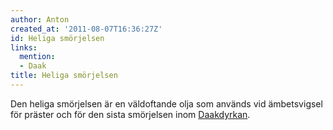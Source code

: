 ```yaml
---
author: Anton
created_at: '2011-08-07T16:36:27Z'
id: Heliga smörjelsen
links:
  mention:
  - Daak
title: Heliga smörjelsen
---
```


Den heliga smörjelsen är en väldoftande olja som används vid ämbetsvigsel för präster och för den
sista smörjelsen inom [Daakdyrkan].

  [Daakdyrkan]: Daak
